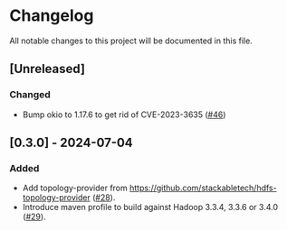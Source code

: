 # Changelog

All notable changes to this project will be documented in this file.

## [Unreleased]

### Changed

- Bump okio to 1.17.6 to get rid of CVE-2023-3635 ([#46])

[#46]: https://github.com/stackabletech/hdfs-utils/pull/46

## [0.3.0] - 2024-07-04

### Added

- Add topology-provider from https://github.com/stackabletech/hdfs-topology-provider ([#28]).
- Introduce maven profile to build against Hadoop 3.3.4, 3.3.6 or 3.4.0 ([#29]).

[#28]: https://github.com/stackabletech/hdfs-utils/pull/28
[#29]: https://github.com/stackabletech/hdfs-utils/pull/29
